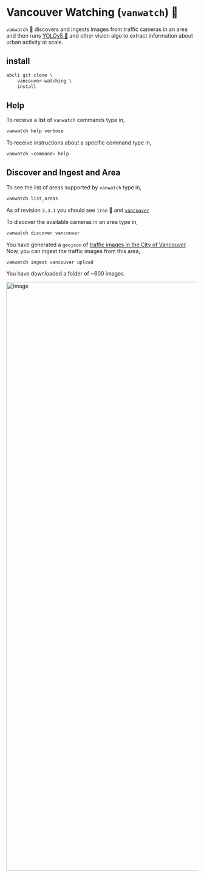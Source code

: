 # Vancouver Watching (`vanwatch`) 🌈

`vanwatch` 🌈 discovers and ingests images from traffic cameras in an area and then runs [YOLOv5 🚀](https://github.com/kamangir/yolov5) and other vision algo to extract information about urban activity at scale. 

## install

```bash
abcli git clone \
    vancouver-watching \
    install
```

## Help

To receive a list of `vanwatch` commands type in,

```bash
vanwatch help verbose
```

To receive instructions about a specific command type in,

```bash
vanwatch <command> help
```

## Discover and Ingest and Area

To see the list of areas supported by `vanwatch` type in,

```bash
vanwatch list_areas
```

As of revision `3.3.1` you should see `iran` 🚧 and [`vancouver`](https://opendata.vancouver.ca/explore/dataset/web-cam-url-links/map/)

To discover the available cameras in an area type in,

```bash
vanwatch discover vancouver
```

You have generated a `geojson` of [traffic images in the City of Vancouver](./areas/vancouver.geojson). Now, you can ingest the traffic images from this area,

```bash
vanwatch ingest vancouver upload
```

You have downloaded a folder of ~600 images.

<img width="1552" alt="image" src="https://user-images.githubusercontent.com/1007567/196573547-b1c71b3b-7fac-4d2c-bba0-a87b063830da.png">
